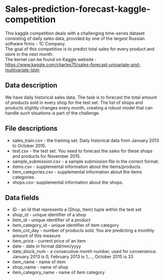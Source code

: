 # Sales-prediction-forecast-kaggle-competition

This kaggle competition deals with a challenging time-series dataset consisting of daily sales data, provided by one of the largest Russian software firms - 1C Company.  
The goal of this competition is to predict total sales for every product and store in the next month.  
The kernel can be found on Kaggle website : https://www.kaggle.com/charles75/sales-forecast-univariate-and-multivariate-lstm

## Data description

We have daily historical sales data. The task is to forecast the total amount of products sold in every shop for the test set. The list of shops and products slightly changes every month, creating a robust model that can handle such situations is part of the challenge.

## File descriptions

- sales_train.csv - the training set. Daily historical data from January 2013 to October 2015.
- test.csv - the test set. You need to forecast the sales for these shops and products for November 2015.
- sample_submission.csv - a sample submission file in the correct format.
- items.csv - supplemental information about the items/products.
- item_categories.csv  - supplemental information about the items categories.
- shops.csv- supplemental information about the shops.

## Data fields
- ID - an Id that represents a (Shop, Item) tuple within the test set
- shop_id - unique identifier of a shop
- item_id - unique identifier of a product
- item_category_id - unique identifier of item category
- item_cnt_day - number of products sold. You are predicting a monthly amount of this measure
- item_price - current price of an item
- date - date in format dd/mm/yyyy
- date_block_num - a consecutive month number, used for convenience. January 2013 is 0, February 2013 is 1,..., October 2015 is 33
- item_name - name of item
- shop_name - name of shop
- item_category_name - name of item category
